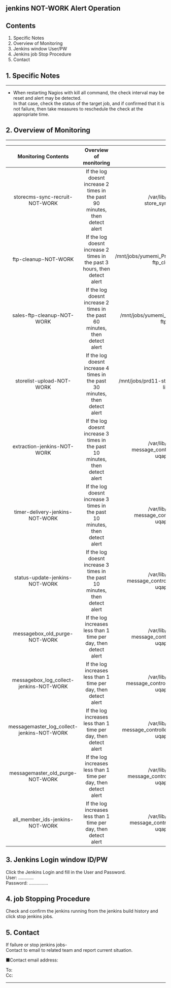 ﻿## jenkins NOT-WORK Alert Operation

## Contents

1. Specific Notes<br> 
2. Overview of Monitoring<br>
3. Jenkins window User/PW<br>
4. Jenkins job Stop Procedure<br>
5. Contact<br>

## 1. Specific Notes
--------------------

* When restarting Nagios with kill all command, the check interval may be reset and alert may be detected.<br>
In that case, check the status of the target job, and if confirmed that it is not failure, then take measures to reschedule the check at the appropriate time.

## 2. Overview of Monitoring
----

| Monitoring Contents | Overview of monitoring | Log File | jenkin Link | Primary operation |
| :----------:|:------------:|:------------:|:------------:|:------------:|
|storecms-sync-recruit-NOT-WORK|If the log doesnt increase 2 times in the past 90 minutes, then detect alert|/var/lib/jenkins/jobs/prd01-store_sync_recruit/builds/*/log|[Jenkins Login](http://10.184.17.248:8080/login?from=%2Fjob%2Fprd01-store_sync_recruit%2F)|Stop the jenkins jobs if that take time|
|ftp-cleanup-NOT-WORK|If the log doesnt increase 2 times in the past 3 hours, then detect alert|/mnt/jobs/yumemi_Production_Storecatalog_inventory-ftp_cleanup/builds/*/log|[Jenkins Login](http://10.184.19.163:8080/login?from=%2Fjob%2Fyumemi_Production_Storecatalog_inventory-ftp_cleanup%2F)|Stop the jenkins jobs if that take time|
|sales-ftp-cleanup-NOT-WORK|If the log doesnt increase 2 times in the past 60 minutes, then detect alert|/mnt/jobs/yumemi_Production_Storecatalog_sales-ftp_cleanup/*/log|[Jenkins Login](http://10.184.19.163:8080/login?from=%2Fjob%2Fyumemi_Production_Storecatalog_sales-ftp_cleanup%2F)|Stop the jenkins jobs if that take time|
|storelist-upload-NOT-WORK|If the log doesnt increase 4 times in the past 30 minutes, then detect alert|/mnt/jobs/prd11-storecatalog_batch_upload-store-list/builds/*/log|[Jenkins Login](http://10.184.19.163:8080/login?from=%2Fjob%2Fprd11-storecatalog_batch_upload-store-list%2F)|Stop the jenkins jobs if that take time|
|extraction-jenkins-NOT-WORK|If the log doesnt increase 3 times in the past 10 minutes, then detect alert|/var/lib/jenkins/jobs/prd01-message_controller_produce-extraction-uqapp_jp/builds/*/log|[Jenkins Login](http://10.184.20.107:8080/login?from=%2Fjob%2Fprd01-message_controller_produce-extraction-uqapp_jp%2F)|Stop the jenkins jobs if that take time|
|timer-delivery-jenkins-NOT-WORK|If the log doesnt increase 3 times in the past 10 minutes, then detect alert|/var/lib/jenkins/jobs/prd01-message_controller_produce-delivery-uqapp_jp/builds/*/log|[Jenkins Login](http://10.184.20.107:8080/login?from=%2Fjob%2Fprd01-message_controller_produce-delivery-uqapp_jp%2F)|Stop the jenkins jobs if that take time|
|status-update-jenkins-NOT-WORK|If the log doesnt increase 3 times in the past 10 minutes, then detect alert|/var/lib/jenkins/jobs/prd01-message_controller_update-delivery-status-uqapp_jp/builds/*/log|[Jenkins Login](http://10.184.20.107:8080/login?from=%2Fjob%2Fprd01-message_controller_update-delivery-status-uqapp_jp%2F)|Stop the jenkins jobs if that take time|
|messagebox_old_purge-NOT-WORK|If the log increases less than 1 time per day, then detect alert|/var/lib/jenkins/jobs/prd01-message_controller_messagebox_delete-uqapp_jp/builds/*/log|[Jenkins Login](http://10.184.20.107:8080/login?from=%2Fjob%2Fprd01-message_controller_messagebox_delete-uqapp_jp)|Stop the jenkins jobs if that take time|
|messagebox_log_collect-jenkins-NOT-WORK|If the log increases less than 1 time per day, then detect alert|/var/lib/jenkins/jobs/prd01-message_controller_messagebox_log_collect-uqapp_jp/builds/*/log|[Jenkins Login](http://10.184.20.107:8080/login?from=%2Fjob%2Fprd01-message_controller_messagebox_log_collect-uqapp_jp%2F)|Stop the jenkins jobs if that take time|
|messagemaster_log_collect-jenkins-NOT-WORK|If the log increases less than 1 time per day, then detect alert|/var/lib/jenkins/jobs/prd01-message_controller_messagemaster_log_collect-uqapp_jp/builds/*/log|[Jenkins Login](http://10.184.20.107:8080/login?from=%2Fjob%2Fprd01-message_controller_messagemaster_log_collect-uqapp_jp%2F)|Stop the jenkins jobs if that take time|
|messagemaster_old_purge-NOT-WORK|If the log increases less than 1 time per day, then detect alert|/var/lib/jenkins/jobs/prd01-message_controller_messagemaster_delete-uqapp_jp/builds/*/log|[Jenkins Login](http://10.184.20.107:8080/login?from=%2Fjob%2Fprd01-message_controller_messagemaster_delete-uqapp_jp%2F)|Stop the jenkins jobs if that take time|
|all_member_ids-jenkins-NOT-WORK|If the log increases less than 1 time per day, then detect alert|/var/lib/jenkins/jobs/prd01-message_controller_pack_all_member_tsv-uqapp_jp/builds/*/log|[Jenkins Login](http://10.184.20.107:8080/login?from=%2Fjob%2Fprd01-message_controller_pack_all_member_tsv-uqapp_jp)|Stop the jenkins jobs if that take time|

## 3. Jenkins Login window ID/PW

Click the Jenkins Login and fill in the User and Password.<br>
User: ............<br>
Password: ...............

## 4. job Stopping Procedure

Check and confirm the jenkins running from the jenkins build history and click stop jenkins jobs.

## 5. Contact

If failure or stop jenkins jobs-<br>
Contact to email to related team and report current situation.<br>

■Contact email address:

To:    <br>
Cc:    <br>

-----------------------
